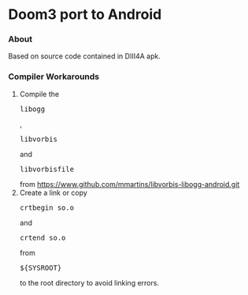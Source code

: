 Doom3 port to Android
=====================

### About

Based on source code contained in DIII4A apk.

### Compiler Workarounds

1. Compile the <pre>libogg</pre>, <pre>libvorbis</pre> and
   <pre>libvorbisfile</pre> from
   https://www.github.com/mmartins/libvorbis-libogg-android.git
2. Create a link or copy <pre>crtbegin_so.o</pre> and
   <pre>crtend_so.o</pre> from <pre>${SYSROOT}</pre> to the root
   directory to avoid linking errors.
